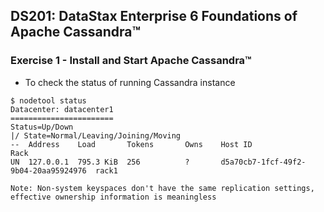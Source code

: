 ## DS201: DataStax Enterprise 6 Foundations of Apache Cassandra™

### Exercise 1 - Install and Start Apache Cassandra™
- To check the status of running Cassandra instance
```
$ nodetool status
Datacenter: datacenter1
=======================
Status=Up/Down
|/ State=Normal/Leaving/Joining/Moving
--  Address    Load       Tokens       Owns    Host ID                               Rack
UN  127.0.0.1  795.3 KiB  256          ?       d5a70cb7-1fcf-49f2-9b04-20aa95924976  rack1

Note: Non-system keyspaces don't have the same replication settings, effective ownership information is meaningless
```

